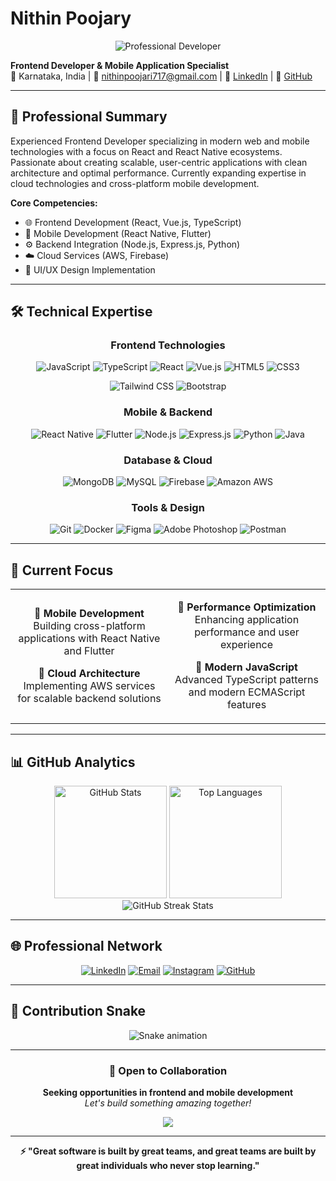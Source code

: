 # Nithin Poojary

<div align="center">

![Professional Developer](https://readme-typing-svg.herokuapp.com?font=JetBrains+Mono&weight=600&size=28&duration=3000&pause=1000&color=2F81F7&center=true&vCenter=true&width=600&lines=Frontend+Developer;Mobile+Application+Specialist;React+%26+React+Native+Expert;Building+Digital+Solutions)

</div>

**Frontend Developer & Mobile Application Specialist**  
📍 Karnataka, India | 📧 [nithinpoojari717@gmail.com](mailto:nithinpoojari717@gmail.com) | 💼 [LinkedIn](https://www.linkedin.com/in/nithinkr06) | 🐙 [GitHub](https://github.com/nithinkr06)

---

## 🎯 Professional Summary

Experienced Frontend Developer specializing in modern web and mobile technologies with a focus on React and React Native ecosystems. Passionate about creating scalable, user-centric applications with clean architecture and optimal performance. Currently expanding expertise in cloud technologies and cross-platform mobile development.

**Core Competencies:**
- 🌐 Frontend Development (React, Vue.js, TypeScript)
- 📱 Mobile Development (React Native, Flutter)
- ⚙️ Backend Integration (Node.js, Express.js, Python)
- ☁️ Cloud Services (AWS, Firebase)
- 🎨 UI/UX Design Implementation

---

## 🛠️ Technical Expertise

<div align="center">

### **Frontend Technologies**
![JavaScript](https://img.shields.io/badge/JavaScript-323330?style=for-the-badge&logo=javascript&logoColor=F7DF1E)
![TypeScript](https://img.shields.io/badge/TypeScript-007ACC?style=for-the-badge&logo=typescript&logoColor=white)
![React](https://img.shields.io/badge/React-20232A?style=for-the-badge&logo=react&logoColor=61DAFB)
![Vue.js](https://img.shields.io/badge/Vue.js-35495E?style=for-the-badge&logo=vue.js&logoColor=4FC08D)
![HTML5](https://img.shields.io/badge/HTML5-E34F26?style=for-the-badge&logo=html5&logoColor=white)
![CSS3](https://img.shields.io/badge/CSS3-1572B6?style=for-the-badge&logo=css3&logoColor=white)

![Tailwind CSS](https://img.shields.io/badge/Tailwind_CSS-38B2AC?style=for-the-badge&logo=tailwind-css&logoColor=white)
![Bootstrap](https://img.shields.io/badge/Bootstrap-563D7C?style=for-the-badge&logo=bootstrap&logoColor=white)

### **Mobile & Backend**
![React Native](https://img.shields.io/badge/React_Native-20232A?style=for-the-badge&logo=react&logoColor=61DAFB)
![Flutter](https://img.shields.io/badge/Flutter-02569B?style=for-the-badge&logo=flutter&logoColor=white)
![Node.js](https://img.shields.io/badge/Node.js-43853D?style=for-the-badge&logo=node.js&logoColor=white)
![Express.js](https://img.shields.io/badge/Express.js-404D59?style=for-the-badge)
![Python](https://img.shields.io/badge/Python-3776AB?style=for-the-badge&logo=python&logoColor=white)
![Java](https://img.shields.io/badge/Java-ED8B00?style=for-the-badge&logo=java&logoColor=white)

### **Database & Cloud**
![MongoDB](https://img.shields.io/badge/MongoDB-4EA94B?style=for-the-badge&logo=mongodb&logoColor=white)
![MySQL](https://img.shields.io/badge/MySQL-00000F?style=for-the-badge&logo=mysql&logoColor=white)
![Firebase](https://img.shields.io/badge/Firebase-039BE5?style=for-the-badge&logo=Firebase&logoColor=white)
![Amazon AWS](https://img.shields.io/badge/Amazon_AWS-232F3E?style=for-the-badge&logo=amazon-aws&logoColor=white)

### **Tools & Design**
![Git](https://img.shields.io/badge/GIT-E44C30?style=for-the-badge&logo=git&logoColor=white)
![Docker](https://img.shields.io/badge/Docker-2496ED?style=for-the-badge&logo=docker&logoColor=white)
![Figma](https://img.shields.io/badge/Figma-F24E1E?style=for-the-badge&logo=figma&logoColor=white)
![Adobe Photoshop](https://img.shields.io/badge/Adobe%20Photoshop-31A8FF?style=for-the-badge&logo=Adobe%20Photoshop&logoColor=black)
![Postman](https://img.shields.io/badge/Postman-FF6C37?style=for-the-badge&logo=postman&logoColor=white)

</div>

---

## 🚀 Current Focus

<table align="center">
<tr>
<td align="center" width="50%">

**🔹 Mobile Development**  
Building cross-platform applications with React Native and Flutter

**🔹 Cloud Architecture**  
Implementing AWS services for scalable backend solutions

</td>
<td align="center" width="50%">

**🔹 Performance Optimization**  
Enhancing application performance and user experience

**🔹 Modern JavaScript**  
Advanced TypeScript patterns and modern ECMAScript features

</td>
</tr>
</table>

---

## 📊 GitHub Analytics

<div align="center">
  
  <img height="180em" src="https://github-readme-stats.vercel.app/api?username=nithinkr06&show_icons=true&theme=vision-friendly-dark&hide_border=true&count_private=true&bg_color=0d1117&title_color=58a6ff&icon_color=1f6feb&text_color=c9d1d9&border_radius=8" alt="GitHub Stats"/>
  
  <img height="180em" src="https://github-readme-stats.vercel.app/api/top-langs/?username=nithinkr06&layout=compact&theme=vision-friendly-dark&hide_border=true&langs_count=8&bg_color=0d1117&title_color=58a6ff&text_color=c9d1d9&border_radius=8" alt="Top Languages"/>
  
</div>

<div align="center">
  
  <img src="https://github-readme-streak-stats.herokuapp.com/?user=nithinkr06&theme=dark&hide_border=true&background=0d1117&stroke=58a6ff&ring=58a6ff&fire=58a6ff&currStreakLabel=58a6ff&border_radius=8" alt="GitHub Streak Stats"/>
  
</div>

---

## 🌐 Professional Network

<div align="center">
  
  [![LinkedIn](https://img.shields.io/badge/LinkedIn-0077B5?style=for-the-badge&logo=linkedin&logoColor=white)](https://www.linkedin.com/in/nithinkr06)
  [![Email](https://img.shields.io/badge/Gmail-D14836?style=for-the-badge&logo=gmail&logoColor=white)](mailto:nithinpoojari717@gmail.com)
  [![Instagram](https://img.shields.io/badge/Instagram-E4405F?style=for-the-badge&logo=instagram&logoColor=white)](https://instagram.com/_nithin.kr_)
  [![GitHub](https://img.shields.io/badge/GitHub-100000?style=for-the-badge&logo=github&logoColor=white)](https://github.com/nithinkr06)
  
</div>

---

## 🐍 Contribution Snake

<div align="center">

![Snake animation](https://raw.githubusercontent.com/nithinkr06/nithinkr06/output/github-contribution-grid-snake-dark.svg)

</div>

---

<div align="center">

### 🤝 Open to Collaboration

**Seeking opportunities in frontend and mobile development**  
*Let's build something amazing together!*

<img src="https://komarev.com/ghpvc/?username=nithinkr06&color=0077B5&style=for-the-badge&label=Profile+Views"/>

---

**⚡ "Great software is built by great teams, and great teams are built by great individuals who never stop learning."**

</div>



<!-- Instructions for the user to set up the snake animation -->
<!-- 
To set up the snake animation:
1. Fork this repo: https://github.com/nithinpoojary/nithinpoojary
2. Add this file as .github/workflows/snake.yml:

name: Generate Snake

on:
  schedule:
    - cron: "0 */12 * * *"
  workflow_dispatch:

jobs:
  build:
    runs-on: ubuntu-latest
    steps:
      - uses: actions/checkout@v2
      - uses: Platane/snk@master
        id: snake-gif
        with:
          github_user_name: nithinpoojary
          svg_out_path: dist/github-contribution-grid-snake.svg
      - uses: crazy-max/ghaction-github-pages@v2.1.3
        with:
          target_branch: output
          build_dir: dist
        env:
          GITHUB_TOKEN: ${{ secrets.GITHUB_TOKEN }}
-->

<!-- Replace all instances of 'nithinpoojary' with your actual GitHub username -->

